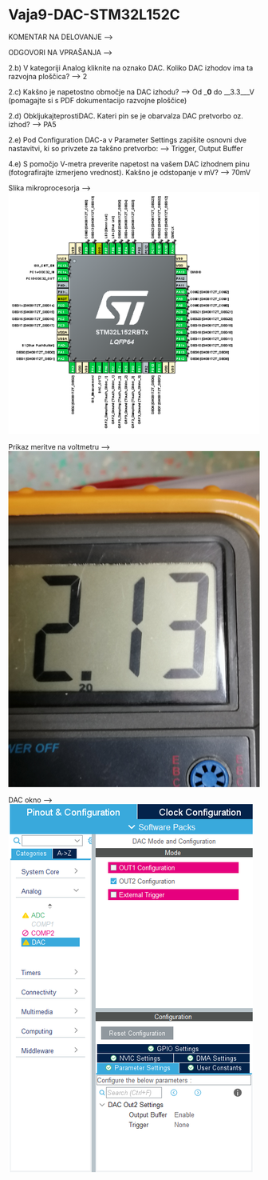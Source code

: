 # Vaja9-DAC-STM32L152C
KOMENTAR NA DELOVANJE --> 


ODGOVORI NA VPRAŠANJA -->

2.b) V kategoriji Analog kliknite na oznako DAC. Koliko DAC izhodov ima ta razvojna ploščica?
--> 2

2.c) Kakšno je napetostno območje na DAC izhodu?
--> Od ___0__ do __3.3___V (pomagajte si s PDF dokumentacijo razvojne ploščice)

2.d) ObkljukajteprostiDAC. Kateri pin se je obarvalza DAC pretvorbo oz. izhod?
--> PA5

2.e) Pod Configuration DAC-a v Parameter Settings zapišite osnovni dve nastavitvi, ki so privzete za takšno pretvorbo:
--> Trigger, Output Buffer

4.e) S pomočjo V-metra preverite napetost na vašem DAC izhodnem pinu (fotografirajte izmerjeno vrednost). Kakšno je odstopanje v mV?
--> 70mV 


Slika mikroprocesorja -->
![Slika mikroprocesorja](https://raw.githubusercontent.com/bozoslapy/Vaja9-DAC-STM32L152C/main/pinout%209.PNG)


Prikaz meritve na voltmetru -->
![Prikaz na voltmetru](https://raw.githubusercontent.com/bozoslapy/Vaja9-DAC-STM32L152C/main/IMG_20230131_084907.jpg)


DAC okno -->
![DAC](https://raw.githubusercontent.com/bozoslapy/Vaja9-DAC-STM32L152C/main/vaja%209%20dac.PNG)
